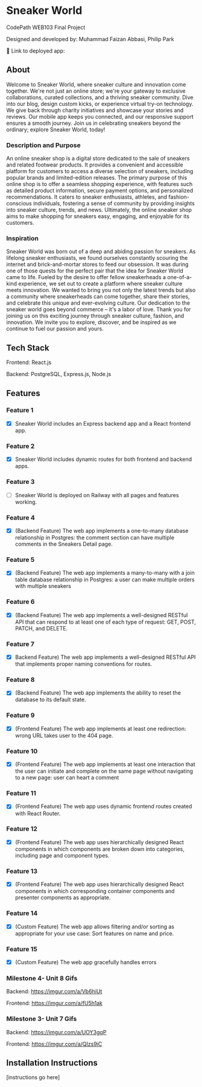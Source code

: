 # Sneaker World

CodePath WEB103 Final Project

Designed and developed by: Muhammad Faizan Abbasi, Philip Park

🔗 Link to deployed app:

## About
Welcome to Sneaker World, where sneaker culture and innovation come together. We're not just an online store; we're your gateway to exclusive collaborations, curated collections, and a thriving sneaker community. Dive into our blog, design custom kicks, or experience virtual try-on technology. We give back through charity initiatives and showcase your stories and reviews. Our mobile app keeps you connected, and our responsive support ensures a smooth journey. Join us in celebrating sneakers beyond the ordinary; explore Sneaker World, today!
### Description and Purpose

An online sneaker shop is a digital store dedicated to the sale of sneakers and related footwear products. It provides a convenient and accessible platform for customers to access a diverse selection of sneakers, including popular brands and limited-edition releases. The primary purpose of this online shop is to offer a seamless shopping experience, with features such as detailed product information, secure payment options, and personalized recommendations. It caters to sneaker enthusiasts, athletes, and fashion-conscious individuals, fostering a sense of community by providing insights into sneaker culture, trends, and news. Ultimately, the online sneaker shop aims to make shopping for sneakers easy, engaging, and enjoyable for its customers.

### Inspiration
Sneaker World was born out of a deep and abiding passion for sneakers. As lifelong sneaker enthusiasts, we found ourselves constantly scouring the internet and brick-and-mortar stores to feed our obsession. It was during one of those quests for the perfect pair that the idea for Sneaker World came to life. Fueled by the desire to offer fellow sneakerheads a one-of-a-kind experience, we set out to create a platform where sneaker culture meets innovation. We wanted to bring you not only the latest trends but also a community where sneakerheads can come together, share their stories, and celebrate this unique and ever-evolving culture. Our dedication to the sneaker world goes beyond commerce – it's a labor of love. Thank you for joining us on this exciting journey through sneaker culture, fashion, and innovation. We invite you to explore, discover, and be inspired as we continue to fuel our passion and yours.

## Tech Stack

Frontend: React.js

Backend: PostgreSQL, Express.js, Node.js

## Features
### Feature 1
- [x] Sneaker World includes an Express backend app and a React frontend app.

### Feature 2
- [x] Sneaker World includes dynamic routes for both frontend and backend apps.

### Feature 3
- [ ] Sneaker World is deployed on Railway with all pages and features working.

### Feature 4    
- [X] (Backend Feature) The web app implements a one-to-many database relationship in Postgres: the comment section can have multiple comments in the Sneakers Detail page.

### Feature 5
- [X] (Backend Feature) The web app implements a many-to-many with a join table database relationship in Postgres: a user can make multiple orders with multiple sneakers

### Feature 6
- [X] (Backend Feature) The web app implements a well-designed RESTful API that can respond to at least one of each type of request: GET, POST, PATCH, and DELETE.
      
### Feature 7
- [x] Backend Feature) The web app implements a well-designed RESTful API that implements proper naming conventions for routes.

### Feature 8
- [X] (Backend Feature) The web app implements the ability to reset the database to its default state.

### Feature 9
- [x] (Frontend Feature) The web app implements at least one redirection: wrong URL takes user to the 404 page.

### Feature 10
- [x] (Frontend Feature) The web app implements at least one interaction that the user can initiate and complete on the same page without navigating to a new page: user can heart a comment

### Feature 11
- [x] (Frontend Feature) The web app uses dynamic frontend routes created with React Router.

### Feature 12
- [x] (Frontend Feature) The web app uses hierarchically designed React components in which components are broken down into categories, including page and component types.

### Feature 13
- [x] (Frontend Feature) The web app uses hierarchically designed React components in which corresponding container components and presenter components as appropriate.

### Feature 14
- [x] (Custom Feature) The web app allows filtering and/or sorting as appropriate for your use case: Sort features on name and price.

### Feature 15
- [X] (Custom Feature) The web app gracefully handles errors



### Milestone 4- Unit 8 Gifs

Backend: https://imgur.com/a/Vb6hiUt

Frontend: https://imgur.com/a/fU5h1ak

### Milestone 3- Unit 7 Gifs

Backend: https://imgur.com/a/UOY3gqP

Frontend: https://imgur.com/a/QIzs9iC



## Installation Instructions

[instructions go here]
